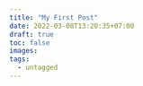 ```yaml
---
title: "My First Post"
date: 2022-03-08T13:20:35+07:00
draft: true
toc: false
images:
tags: 
  - untagged
---
```


